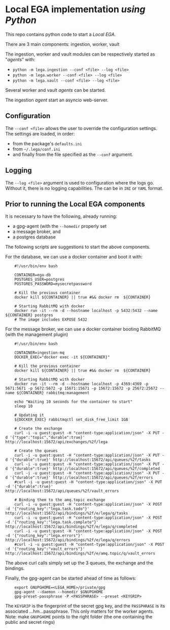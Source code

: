 # Local EGA implementation _using Python_

This repo contains python code to start a _Local EGA_.

There are 3 main components: ingestion, worker, vault

The ingestion, worker and vault modules can be respectively started as "_agents_" with:
* `python -m lega.ingestion --conf <file> --log <file>`
* `python -m lega.worker --conf <file> --log <file>`
* `python -m lega.vault --conf <file> --log <file>`

Several worker and vault _agents_ can be started.

The ingestion _agent_ start an asyncio web-server.

## Configuration

The `--conf <file>` allows the user to override the configuration settings.
The settings are loaded, in order:
* from the package's `defaults.ini`
* from `~/.lega/conf.ini`
* and finally from the file specified as the `--conf` argument.

## Logging

The `--log <file>` argument is used to configuration where the logs go.
Without it, there is no logging capabilities.
The <file> can be in `INI` or `YAML` format.

## Prior to running the Local EGA components

It is necessary to have the following, already running:
* a gpg-agent (with the `--homedir` properly set
* a message broker, and
* a postgres database


The following scripts are suggestions to start the above components.

For the database, we can use a docker container and boot it with:

        #!/usr/bin/env bash

        CONTAINER=ega-db
        POSTGRES_USER=postgres
        POSTGRES_PASSWORD=mysecretpassword

        # Kill the previous container
        docker kill ${CONTAINER} || true #&& docker rm  ${CONTAINER}

        # Starting RabbitMQ with docker
        docker run -it --rm -d --hostname localhost -p 5432:5432 --name ${CONTAINER} postgres
        # The image includes EXPOSE 5432

For the message broker, we can use a docker container booting RabbitMQ (with the management plugin)

        #!/usr/bin/env bash

        CONTAINER=ingestion-mq
        DOCKER_EXEC="docker exec -it ${CONTAINER}"

        # Kill the previous container
        docker kill ${CONTAINER} || true #&& docker rm  ${CONTAINER}

        # Starting RabbitMQ with docker
        docker run -it --rm -d --hostname localhost -p 4369:4369 -p 5671:5671 -p 5672:5672 -p 15671:15671 -p 15672:15672 -p 25672:25672 --name ${CONTAINER} rabbitmq:management

        echo "Waiting 10 seconds for the container to start"
        sleep 10

        # Updating it
        ${DOCKER_EXEC} rabbitmqctl set_disk_free_limit 1GB

        # Create the exchange
        curl -i -u guest:guest -H "content-type:application/json" -X PUT -d '{"type":"topic","durable":true}' http://localhost:15672/api/exchanges/%2f/lega

        # Create the queues
        curl -i -u guest:guest -H "content-type:application/json" -X PUT -d '{"durable":true}' http://localhost:15672/api/queues/%2f/tasks
        curl -i -u guest:guest -H "content-type:application/json" -X PUT -d '{"durable":true}' http://localhost:15672/api/queues/%2f/completed
        curl -i -u guest:guest -H "content-type:application/json" -X PUT -d '{"durable":true}' http://localhost:15672/api/queues/%2f/errors
        #curl -i -u guest:guest -H "content-type:application/json" -X PUT -d '{"durable":true}' http://localhost:15672/api/queues/%2f/vault_errors

        # Binding them to the amq.topic exchange
        curl -i -u guest:guest -H "content-type:application/json" -X POST -d '{"routing_key":"lega.task.todo"}' http://localhost:15672/api/bindings/%2f/e/lega/q/tasks
        curl -i -u guest:guest -H "content-type:application/json" -X POST -d '{"routing_key":"lega.task.complete"}' http://localhost:15672/api/bindings/%2f/e/lega/q/completed
        curl -i -u guest:guest -H "content-type:application/json" -X POST -d '{"routing_key":"lega.errors"}' http://localhost:15672/api/bindings/%2f/e/lega/q/errors
        #curl -i -u guest:guest -H "content-type:application/json" -X POST -d '{"routing_key":"vault_errors"}' http://localhost:15672/api/bindings/%2f/e/amq.topic/q/vault_errors


The above curl calls simply set up the 3 queues, the exchange and the bindings.

Finally, the gpg-agent can be started ahead of time as follows:

        export GNUPGHOME=<LEGA_HOME>/private/gpg
        gpg-agent --daemon --homedir $GNUPGHOME
        gpg-preset-passphrase -P <PASSPHRASE> --preset <KEYGRIP>

The `KEYGRIP` is the fingerprint of the secret gpg key, and the `PASSPHRASE` is its associated ...hm...passphrase.
This only matters for the worker agents.
Note: make `GNUPGHOME` points to the right folder (the one containing the public and secret rings)
